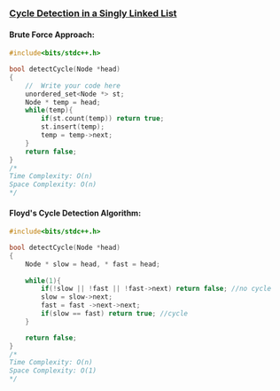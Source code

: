 ### [Cycle Detection in a Singly Linked List](https://www.codingninjas.com/codestudio/problems/cycle-detection-in-a-singly-linked-list_8230683?challengeSlug=striver-sde-challenge&leftPanelTab=0)

#### Brute Force Approach:
```cpp
#include<bits/stdc++.h>

bool detectCycle(Node *head)
{
	//	Write your code here
    unordered_set<Node *> st;
    Node * temp = head;
    while(temp){
        if(st.count(temp)) return true;
        st.insert(temp);
        temp = temp->next;
    }
    return false;
}
/*
Time Complexity: O(n)
Space Complexity: O(n)
*/
```

#### Floyd's Cycle Detection Algorithm:
```cpp
#include<bits/stdc++.h>

bool detectCycle(Node *head)
{
    Node * slow = head, * fast = head;
    
    while(1){
        if(!slow || !fast || !fast->next) return false; //no cycle
        slow = slow->next;
        fast = fast ->next->next;
        if(slow == fast) return true; //cycle
    }

    return false;
}
/*
Time Complexity: O(n)
Space Complexity: O(1)
*/
```